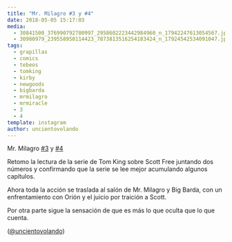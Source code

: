 ```yaml
---
title: "Mr. Milagro #3 y #4"
date: 2018-05-05 15:17:03
media: 
  - 30841500_376990792780997_2958602223442984960_n_17942247613054567.jpg
  - 30980979_239558950114423_7873813516254183424_n_17924542534091047.jpg
tags: 
  - grapillas
  - comics
  - tebeos
  - tomking
  - kirby
  - newgoods
  - bigbarda
  - mrmilagro
  - mrmiracle
  - 3
  - 4
template: instagram
author: uncientovolando
---
```


Mr. Milagro [#3](/tags/3) y [#4](/tags/4)

Retomo la lectura de la serie de Tom King sobre Scott Free juntando dos números y confirmando que la serie se lee mejor acumulando algunos capítulos.

Ahora toda la acción se traslada al salón de Mr. Milagro y Big Barda, con un enfrentamiento con Orión y el juicio por traición a Scott.

Por otra parte sigue la sensación de que es más lo que oculta que lo que cuenta.

([@uncientovolando](https://instagram.com/uncientovolando))
